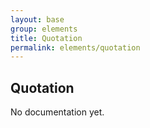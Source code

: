 ```yaml
---
layout: base
group: elements
title: Quotation
permalink: elements/quotation
---
```


## Quotation

<p class="hint hint--error">No documentation yet.</p>